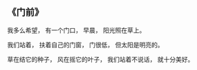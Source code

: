 ## 《门前》

我多么希望， 有一个门口， 早晨， 阳光照在草上。   


我们站着， 扶着自己的门窗， 门很低， 但太阳是明亮的。  


草在结它的种子， 风在摇它的叶子， 我们站着不说话， 就十分美好。


